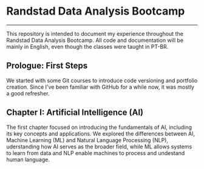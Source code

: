 # Randstad Data Analysis Bootcamp
___

This repository is intended to document my experience throughout the Randstad Data Analysis Bootcamp. All code and documentation will be mainly in English, even though the classes were taught in PT-BR.

## Prologue: First Steps
We started with some Git courses to introduce code versioning and portfolio creation. Since I've been familiar with GitHub for a while now, it was mostly a good refresher.

## Chapter I: Artificial Intelligence (AI)
The first chapter focused on introducing the fundamentals of AI, including its key concepts and applications. We explored the differences between AI, Machine Learning (ML) and Natural Language Processing (NLP), uderstanding how AI serves as the broader field, while ML allows systems to learn from data and NLP enable machines to process and undestand human language.
